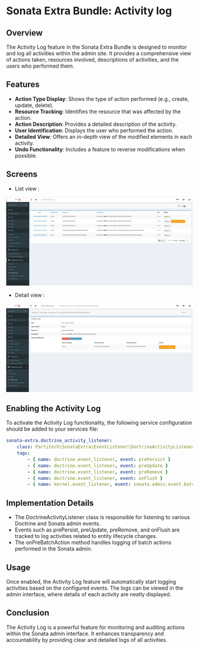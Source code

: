 # Sonata Extra Bundle:  Activity log

## Overview
The Activity Log feature in the Sonata Extra Bundle is designed to monitor and log all activities within the admin site. It provides a comprehensive view of actions taken, resources involved, descriptions of activities, and the users who performed them.

## Features
- **Action Type Display**: Shows the type of action performed (e.g., create, update, delete).
- **Resource Tracking**: Identifies the resource that was affected by the action.
- **Action Description**: Provides a detailed description of the activity.
- **User Identification**: Displays the user who performed the action.
- **Detailed View**: Offers an in-depth view of the modified elements in each activity.
- **Undo Functionality**: Includes a feature to reverse modifications when possible.

## Screens
- List view : 

![Activity_log_index.png](./doc-sonata-extra-images/Activity_log_index.png)

- Detail view : 

![Activity_log_detail.png](./doc-sonata-extra-images/Activity_log_detail.png)

## Enabling the Activity Log
To activate the Activity Log functionality, the following service configuration should be added to your services file:

```yaml
sonata-extra.doctrine_activity_listener:
    class: Partitech\SonataExtra\EventListener\DoctrineActivityListener
    tags:
        - { name: doctrine.event_listener, event: prePersist }
        - { name: doctrine.event_listener, event: preUpdate }
        - { name: doctrine.event_listener, event: preRemove }
        - { name: doctrine.event_listener, event: onFlush }
        - { name: kernel.event_listener, event: sonata.admin.event.batch_action.pre_batch_action, method: onPreBatchAction }
```

## Implementation Details
* The DoctrineActivityListener class is responsible for listening to various Doctrine and Sonata admin events.
* Events such as prePersist, preUpdate, preRemove, and onFlush are tracked to log activities related to entity lifecycle changes.
* The onPreBatchAction method handles logging of batch actions performed in the Sonata admin.
## Usage
Once enabled, the Activity Log feature will automatically start logging activities based on the configured events. The logs can be viewed in the admin interface, where details of each activity are neatly displayed.

## Conclusion
The Activity Log is a powerful feature for monitoring and auditing actions within the Sonata admin interface. It enhances transparency and accountability by providing clear and detailed logs of all activities.